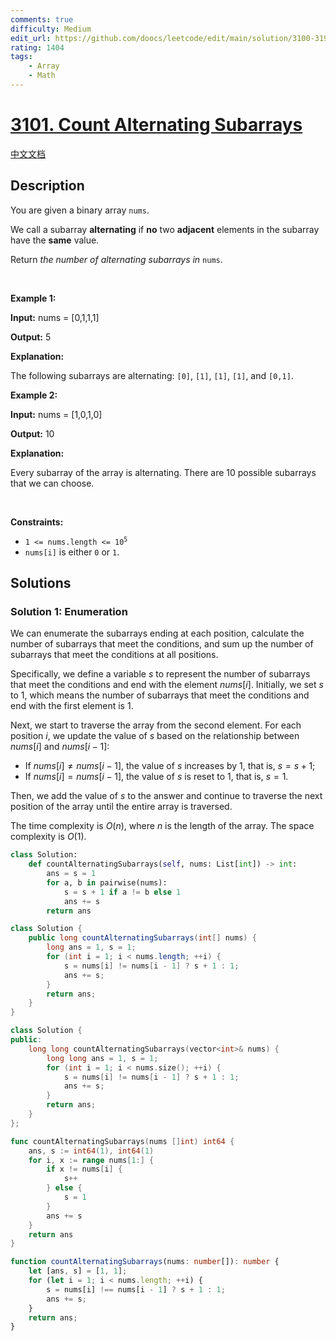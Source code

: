```yaml
---
comments: true
difficulty: Medium
edit_url: https://github.com/doocs/leetcode/edit/main/solution/3100-3199/3101.Count%20Alternating%20Subarrays/README_EN.md
rating: 1404
tags:
    - Array
    - Math
---
```


# [3101. Count Alternating Subarrays](https://leetcode.com/problems/count-alternating-subarrays)

[中文文档](/solution/3100-3199/3101.Count%20Alternating%20Subarrays/README.md)

## Description

<p>You are given a <span data-keyword="binary-array">binary array</span> <code>nums</code>.</p>

<p>We call a <span data-keyword="subarray-nonempty">subarray</span> <strong>alternating</strong> if <strong>no</strong> two <strong>adjacent</strong> elements in the subarray have the <strong>same</strong> value.</p>

<p>Return <em>the number of alternating subarrays in </em><code>nums</code>.</p>

<p>&nbsp;</p>
<p><strong class="example">Example 1:</strong></p>

<div class="example-block">
<p><strong>Input:</strong> <span class="example-io">nums = [0,1,1,1]</span></p>

<p><strong>Output:</strong> <span class="example-io">5</span></p>

<p><strong>Explanation:</strong></p>

<p>The following subarrays are alternating: <code>[0]</code>, <code>[1]</code>, <code>[1]</code>, <code>[1]</code>, and <code>[0,1]</code>.</p>
</div>

<p><strong class="example">Example 2:</strong></p>

<div class="example-block">
<p><strong>Input:</strong> <span class="example-io">nums = [1,0,1,0]</span></p>

<p><strong>Output:</strong> <span class="example-io">10</span></p>

<p><strong>Explanation:</strong></p>

<p>Every subarray of the array is alternating. There are 10 possible subarrays that we can choose.</p>
</div>

<p>&nbsp;</p>
<p><strong>Constraints:</strong></p>

<ul>
	<li><code>1 &lt;= nums.length &lt;= 10<sup>5</sup></code></li>
	<li><code>nums[i]</code> is either <code>0</code> or <code>1</code>.</li>
</ul>

## Solutions

### Solution 1: Enumeration

We can enumerate the subarrays ending at each position, calculate the number of subarrays that meet the conditions, and sum up the number of subarrays that meet the conditions at all positions.

Specifically, we define a variable $s$ to represent the number of subarrays that meet the conditions and end with the element $nums[i]$. Initially, we set $s$ to $1$, which means the number of subarrays that meet the conditions and end with the first element is $1$.

Next, we start to traverse the array from the second element. For each position $i$, we update the value of $s$ based on the relationship between $nums[i]$ and $nums[i-1]$:

-   If $nums[i] \neq nums[i-1]$, the value of $s$ increases by $1$, that is, $s = s + 1$;
-   If $nums[i] = nums[i-1]$, the value of $s$ is reset to $1$, that is, $s = 1$.

Then, we add the value of $s$ to the answer and continue to traverse the next position of the array until the entire array is traversed.

The time complexity is $O(n)$, where $n$ is the length of the array. The space complexity is $O(1)$.

<!-- tabs:start -->

```python
class Solution:
    def countAlternatingSubarrays(self, nums: List[int]) -> int:
        ans = s = 1
        for a, b in pairwise(nums):
            s = s + 1 if a != b else 1
            ans += s
        return ans
```

```java
class Solution {
    public long countAlternatingSubarrays(int[] nums) {
        long ans = 1, s = 1;
        for (int i = 1; i < nums.length; ++i) {
            s = nums[i] != nums[i - 1] ? s + 1 : 1;
            ans += s;
        }
        return ans;
    }
}
```

```cpp
class Solution {
public:
    long long countAlternatingSubarrays(vector<int>& nums) {
        long long ans = 1, s = 1;
        for (int i = 1; i < nums.size(); ++i) {
            s = nums[i] != nums[i - 1] ? s + 1 : 1;
            ans += s;
        }
        return ans;
    }
};
```

```go
func countAlternatingSubarrays(nums []int) int64 {
	ans, s := int64(1), int64(1)
	for i, x := range nums[1:] {
		if x != nums[i] {
			s++
		} else {
			s = 1
		}
		ans += s
	}
	return ans
}
```

```ts
function countAlternatingSubarrays(nums: number[]): number {
    let [ans, s] = [1, 1];
    for (let i = 1; i < nums.length; ++i) {
        s = nums[i] !== nums[i - 1] ? s + 1 : 1;
        ans += s;
    }
    return ans;
}
```

<!-- tabs:end -->

<!-- end -->
